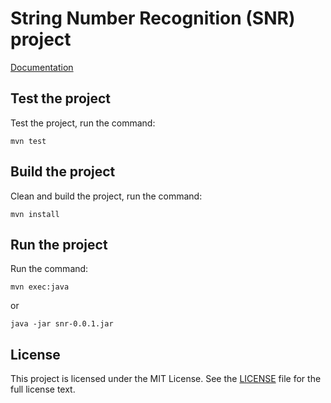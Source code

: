 # String Number Recognition (SNR) project
[Documentation](https://kindratsm.github.io/snr/javadoc/)

## Test the project
Test the project, run the command:
```
mvn test
```

## Build the project
Clean and build the project, run the command:
```
mvn install
```

## Run the project
Run the command:
```
mvn exec:java
```
or
```
java -jar snr-0.0.1.jar
```

## License
This project is licensed under the MIT License. See the [LICENSE](https://github.com/kindratsm/snr/blob/master/LICENSE) file
for the full license text.
